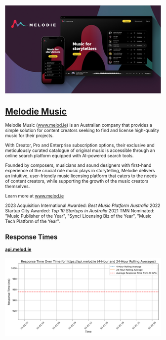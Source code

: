 [![Visit Melodie Music](imagePreview.jpg)](https://melod.ie)

# [Melodie Music](https://melod.ie)

Melodie Music (www.melod.ie) is an Australian company that provides a simple solution for content creators seeking to find and license high-quality music for their projects.

With Creator, Pro and Enterprise subscription options, their exclusive and meticulously curated catalogue of original music is accessible through an online search platform equipped with AI-powered search tools.

Founded by composers, musicians and sound designers with first-hand experience of the crucial role music plays in storytelling, Melodie delivers an intuitive, user-friendly music licensing platform that caters to the needs of content creators, while supporting the growth of the music creators themselves.

Learn more at www.melod.ie

2023 Acquisition International Awarded: *Best Music Platform Australia*
2022 Startup City Awarded: *Top 10 Startups in Australia*
2021 TMN Nominated: "Music Publisher of the Year", "Sync/ Licensing Biz of the Year", "Music Tech Platform of the Year".

## Response Times

#### [api.melod.ie](https://api.melod.ie)

![api.melod.ie](response-time-charts/6170692e6d656c6f642e6965.svg)
